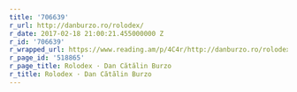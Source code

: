 ```yaml
---
title: '706639'
r_url: http://danburzo.ro/rolodex/
r_date: 2017-02-18 21:00:21.455000000 Z
r_id: '706639'
r_wrapped_url: https://www.reading.am/p/4C4r/http://danburzo.ro/rolodex/
r_page_id: '518865'
r_page_title: Rolodex · Dan Cătălin Burzo
r_title: Rolodex · Dan Cătălin Burzo
---
```


